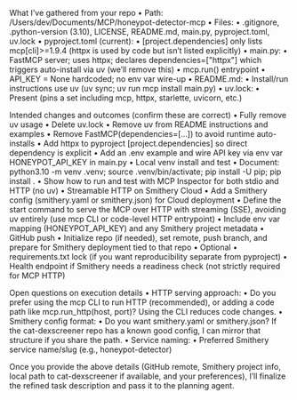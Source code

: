 What I’ve gathered from your repo
•  Path: /Users/dev/Documents/MCP/honeypot-detector-mcp
•  Files:
•  .gitignore, .python-version (3.10), LICENSE, README.md, main.py, pyproject.toml, uv.lock
•  pyproject.toml (current):
•  [project.dependencies] only lists mcp[cli]>=1.9.4 (httpx is used by code but isn’t listed explicitly)
•  main.py:
•  FastMCP server; uses httpx; declares dependencies=["httpx"] which triggers auto-install via uv (we’ll remove this)
•  mcp.run() entrypoint
•  API_KEY = None hardcoded; no env var wire-up
•  README.md:
•  Install/run instructions use uv (uv sync; uv run mcp install main.py)
•  uv.lock:
•  Present (pins a set including mcp, httpx, starlette, uvicorn, etc.)

Intended changes and outcomes (confirm these are correct)
•  Fully remove uv usage
•  Delete uv.lock
•  Remove uv from README instructions and examples
•  Remove FastMCP(dependencies=[...]) to avoid runtime auto-installs
•  Add httpx to pyproject [project.dependencies] so direct dependency is explicit
•  Add an .env example and wire API key via env var HONEYPOT_API_KEY in main.py
•  Local venv install and test
•  Document: python3.10 -m venv .venv; source .venv/bin/activate; pip install -U pip; pip install .
•  Show how to run and test with MCP Inspector for both stdio and HTTP (no uv)
•  Streamable HTTP on Smithery Cloud
•  Add a Smithery config (smithery.yaml or smithery.json) for Cloud deployment
•  Define the start command to serve the MCP over HTTP with streaming (SSE), avoiding uv entirely (use mcp CLI or code-level HTTP entrypoint)
•  Include env var mapping (HONEYPOT_API_KEY) and any Smithery project metadata
•  GitHub push
•  Initialize repo (if needed), set remote, push branch, and prepare for Smithery deployment tied to that repo
•  Optional
•  requirements.txt lock (if you want reproducibility separate from pyproject)
•  Health endpoint if Smithery needs a readiness check (not strictly required for MCP HTTP)

Open questions on execution details
•  HTTP serving approach:
•  Do you prefer using the mcp CLI to run HTTP (recommended), or adding a code path like mcp.run_http(host, port)? Using the CLI reduces code changes.
•  Smithery config format:
•  Do you want smithery.yaml or smithery.json? If the cat-dexscreener repo has a known good config, I can mirror that structure if you share the path.
•  Service naming:
•  Preferred Smithery service name/slug (e.g., honeypot-detector)

Once you provide the above details (GitHub remote, Smithery project info, local path to cat-dexscreener if available, and your preferences), I’ll finalize the refined task description and pass it to the planning agent.